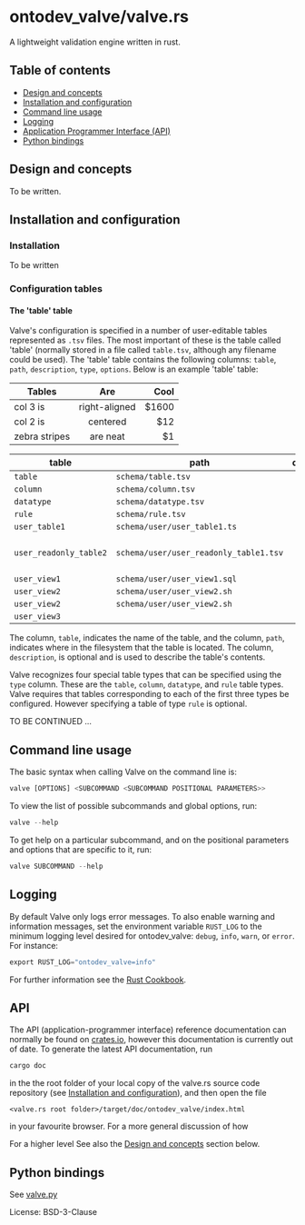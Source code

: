 # ontodev_valve/valve.rs

A lightweight validation engine written in rust.

## Table of contents

- [Design and concepts](#design-and-concepts)
- [Installation and configuration](#installation-and-configuration)
- [Command line usage](#command-line-usage)
- [Logging](#logging)
- [Application Programmer Interface (API)](#api)
- [Python bindings](#python-bindings)

## Design and concepts

To be written.

## Installation and configuration

### Installation

To be written

### Configuration tables

#### The 'table' table

Valve's configuration is specified in a number of user-editable tables represented as `.tsv` files. The most important of these is the table called 'table' (normally stored in a file called `table.tsv`, although any filename could be used). The 'table' table contains the following columns: `table`, `path`, `description`, `type`, `options`. Below is an example 'table' table:

| Tables        | Are           | Cool  |
| ------------- |:-------------:| -----:|
| col 3 is      | right-aligned | $1600 |
| col 2 is      | centered      |   $12 |
| zebra stripes | are neat      |    $1 |

table                    | path                                        | description | type     | options
--------------------     | ------------------------------------------- | ----------- | -------- | ------------
`table`                  | `schema/table.tsv`                        |             | `table`    |
`column`                 | `schema/column.tsv`                       |             | `column`   |
`datatype`              | `schema/datatype.tsv`                     |             | `datatype` |
`rule`                   | `schema/rule.tsv`                          |             | `rule`     |
`user_table1`           | `schema/user/user_table1.ts  `           |             |          |
`user_readonly_table2` | `schema/user/user_readonly_table1.tsv`  |             |          | `no-edit no-save no-conflict`
`user_view1`            | `schema/user/user_view1.sql`             |             |          | `db_view`
`user_view2`            | `schema/user/user_view2.sh`              |             |          | `db_view`
`user_view2`            | `schema/user/user_view2.sh`              |             |          | `db_view`
`user_view3`            |                                              |             |          | `db_view`

The column, `table`, indicates the name of the table, and the column, `path`, indicates where in the filesystem that the
table is located. The column, `description`, is optional and is used to describe the table's contents.

Valve recognizes four special table types that can be specified using the `type` column. These are the `table`, `column`, `datatype`, and `rule` table types. Valve requires that tables corresponding to each of the first three types be configured. However specifying a table of type `rule` is optional.

TO BE CONTINUED ...


## Command line usage

The basic syntax when calling Valve on the command line is:

```rust
valve [OPTIONS] <SUBCOMMAND <SUBCOMMAND POSITIONAL PARAMETERS>>
```

To view the list of possible subcommands and global options, run:
```rust
valve --help
```
To get help on a particular subcommand, and on the positional parameters and options that are specific to it, run:
```rust
valve SUBCOMMAND --help
```

## Logging

By default Valve only logs error messages. To also enable warning and information messages,
set the environment variable `RUST_LOG` to the minimum logging level desired for ontodev_valve:
`debug`, `info`, `warn`, or `error`.
For instance:
```rust
export RUST_LOG="ontodev_valve=info"
```
For further information see the [Rust Cookbook](https://rust-lang-nursery.github.io/rust-cookbook/development_tools/debugging/config_log.html).

## API

The API (application-programmer interface) reference documentation can normally be found on [crates.io](https://crates.io/crates/ontodev_valve), however this documentation is currently out of date. To generate the latest API documentation, run

```rust
cargo doc
```

in the the root folder of your local copy of the valve.rs source code repository (see [Installation and configuration](#installation-and-configuration)), and then open the file

    <valve.rs root folder>/target/doc/ontodev_valve/index.html

in your favourite browser. For a more general discussion of how

For a higher level See also the [Design and concepts](#design-and-concepts) section below.

## Python bindings
See [valve.py](https://github.com/ontodev/valve.py)

License: BSD-3-Clause
